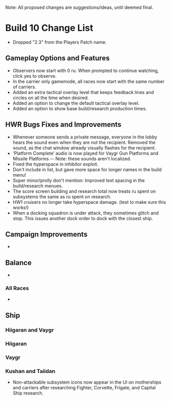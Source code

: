 Note: All proposed changes are suggestions/ideas, until deemed final.


# Build 10 Change List
- Dropped "2.3" from the Players Patch name.


## Gameplay Options and Features
- Observers now start with 0 ru. When prompted to continue watching, click yes to observe.
- In the carrier only gamemode, all races now start with the same number of carriers.
- Added an extra tactical overlay level that keeps feedback lines and circles on all the time when desired.
- Added an option to change the default tactical overlay level.
- Added an option to show base build/research production times.


## HWR Bugs Fixes and Improvements
- Whenever someone sends a private message, everyone in the lobby hears the sound even when they are not the recipient. Removed the sound, as the chat window already visually flashes for the recipient.
- ‘Platform Complete’ audio is now played for Vaygr Gun Platforms and Missile Platforms
-- Note: these sounds aren't localized.
- Fixed the hyperspace in inhibitor exploit.
- Don't include in list, but gave more space for longer names in the build menu!
- Super minor/prolly don't mention: Improved text spacing in the build/research menues.
- The score screen building and research total now treats ru spent on subsystems the same as ru spent on research.
- HW1 cruisers no longer take hyperspace damage. (test to make sure this works!)
- When a docking squadron is under attack, they sometimes glitch and stop. This issues another dock order to dock with the closest ship.

## Campaign Improvements
-




## Balance
-



### All Races
-
__Ship__
-




### Hiigaran and Vaygr




### Hiigaran




### Vaygr




### Kushan and Taiidan
- Non-attackable subsystem icons now appear in the UI on motherships and carriers after researching Fighter, Corvette, Frigate, and Capital Ship research.

